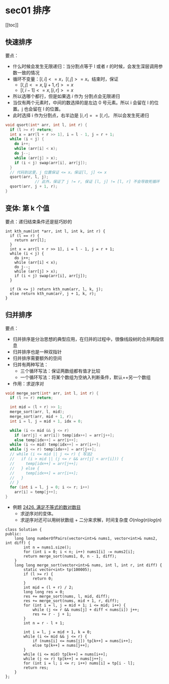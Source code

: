 # sec01 排序
[[toc]]

## 快速排序
要点：
* 什么时候会发生无限递归：当分割点等于 l 或者 r 的时候，会发生深层调用参数一致的情况
* 循环不变量：$[l, i] <= x， [l, j] >= x$。结束时，保证
  * $[l, j] <= x, [j + 1, r] >= x$
  * $[l, i - 1] <= x, [i, r] >= x$
* 所以选哪个都行，但是如果选 $i$ 作为 分割点会无限递归
* 当仅有两个元素时，中间的数选择的是左边 0 号元素。所以 i 会留在 l 的位置。j 也会留在 l 的位置。
* 此时选择 i 作为分割点，右半边是 $[i, r] == [l, r]$， 所以会发生死递归

```c++
void qsort(int* arr, int l, int r) {
  if (l >= r) return;
  int x = arr[l + r >> 1], i = l - 1, j = r + 1;
  while (i < j) {
    do i++;
    while (arr[i] < x);
    do j--;
    while (arr[j] > x);
    if (i < j) swap(arr[i], arr[j]);
  }
  // 代码到这里，j 位置保证 <= x。保证[l, j] <= x
  qsort(arr, l, j);  
             // 此外，保证了 j != r, 保证 [l, j] != [l, r] 不会导致死循环
  qsort(arr, j + 1, r);
}
```

## 变体: 第 k 个值
要点：递归结束条件还是挺巧妙的
```
int kth_num(int *arr, int l, int k, int r) {
  if (l == r) {
    return arr[l];
  }
  int x = arr[l + r >> 1], i = l - 1, j = r + 1;
  while (i < j) {
    do i++;
    while (arr[i] < x);
    do j--;
    while (arr[j] > x);
    if (i < j) swap(arr[i], arr[j]);
  }

  if (k <= j) return kth_num(arr, l, k, j);
  else return kth_num(arr, j + 1, k, r);
}

```

## 归并排序
要点：
* 归并排序是分治思想的典型应用，在归并的过程中，很像线段树的合并两段信息
* 归并排序也是一种双指针
* 归并排序需要额外的空间
* 归并有两种写法：
  * 三个循环写法：保证两数组都有值才比较
  * 一个循环写法：将某个数组为空纳入判断条件，默认++另一个数组
* 作用：求逆序对

```c++
void merge_sort(int* arr, int l, int r) {
  if (l >= r) return;

  int mid = (l + r) >> 1;
  merge_sort(arr, l, mid);
  merge_sort(arr, mid + 1, r);
  int i = l, j = mid + 1, idx = 0;

  while (i <= mid && j <= r)
    if (arr[j] < arr[i]) temp[idx++] = arr[j++];
    else temp[idx++] = arr[i++];
  while (i <= mid) temp[idx++] = arr[i++];
  while (j <= r) temp[idx++] = arr[j++];
  // while (i <= mid || j <= r) { 写法2
  //   if (i > mid || (j <= r && arr[j] < arr[i])) {
  //     temp[idx++] = arr[j++];
  //   } else {
  //     temp[idx++] = arr[i++];
  //   }
  // }
  for (int i = l, j = 0; i <= r; i++) 
    arr[i] = temp[j++];
}
```
* 例题 [2426. 满足不等式的数对数目](https://leetcode.cn/problems/number-of-pairs-satisfying-inequality/)
  * 求逆序对的变体。
  * 求逆序对还可以用树状数组 + 二分来求解，时间复杂度 $O(nlog(n)log(n)$
```
class Solution {
public:
    long long numberOfPairs(vector<int>& nums1, vector<int>& nums2, int diff) {
        int n = nums1.size();
        for (int i = 0; i < n; i++) nums1[i] -= nums2[i];
        return merge_sort(nums1, 0, n - 1, diff);
    }
    long long merge_sort(vector<int>& nums, int l, int r, int diff) {
        static vector<int> tp(100005);
        if (l >= r) {
            return 0;
        }
        int mid = (l + r) / 2;
        long long res = 0;
        res += merge_sort(nums, l, mid, diff);
        res += merge_sort(nums, mid + 1, r, diff);
        for (int i = l, j = mid + 1; i <= mid; i++) {
            while (j <= r && nums[j] + diff < nums[i]) j++;
            res += r - j + 1;
        }
        int n = r - l + 1;
        
        int i = l, j = mid + 1, k = 0;
        while (i <= mid && j <= r) {
            if (nums[i] <= nums[j]) tp[k++] = nums[i++];
            else tp[k++] = nums[j++];
        }
        while (i <= mid) tp[k++] = nums[i++];
        while (j <= r) tp[k++] = nums[j++];
        for (int i = l; i <= r; i++) nums[i] = tp[i - l];
        return res;
    }
};
```